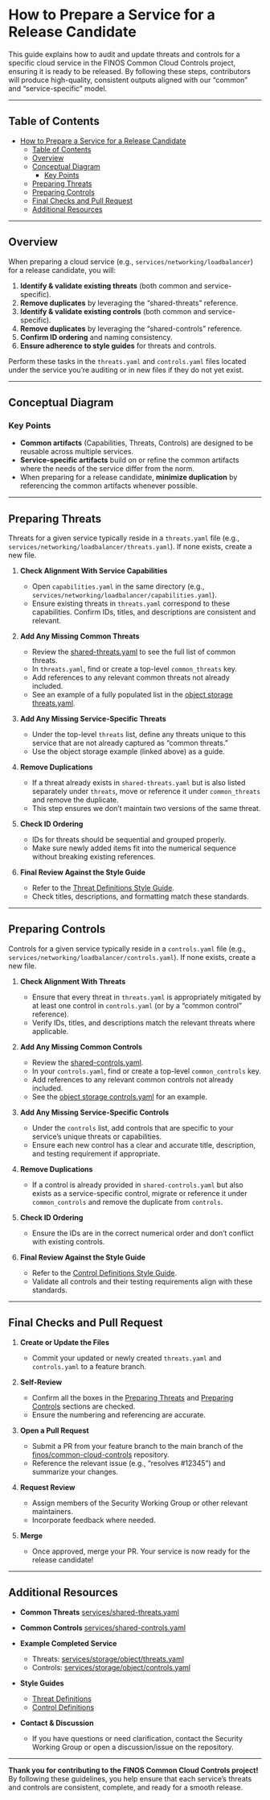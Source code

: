 # How to Prepare a Service for a Release Candidate

This guide explains how to audit and update threats and controls for a specific cloud service in the FINOS Common Cloud Controls project, ensuring it is ready to be released. By following these steps, contributors will produce high-quality, consistent outputs aligned with our “common” and “service-specific” model.

---

## Table of Contents

- [How to Prepare a Service for a Release Candidate](#how-to-prepare-a-service-for-a-release-candidate)
  - [Table of Contents](#table-of-contents)
  - [Overview](#overview)
  - [Conceptual Diagram](#conceptual-diagram)
    - [Key Points](#key-points)
  - [Preparing Threats](#preparing-threats)
  - [Preparing Controls](#preparing-controls)
  - [Final Checks and Pull Request](#final-checks-and-pull-request)
  - [Additional Resources](#additional-resources)

---

## Overview

When preparing a cloud service (e.g., `services/networking/loadbalancer`) for a release candidate, you will:

1. **Identify & validate existing threats** (both common and service-specific).
2. **Remove duplicates** by leveraging the “shared-threats” reference.
3. **Identify & validate existing controls** (both common and service-specific).
4. **Remove duplicates** by leveraging the “shared-controls” reference.
5. **Confirm ID ordering** and naming consistency.
6. **Ensure adherence to style guides** for threats and controls.

Perform these tasks in the `threats.yaml` and `controls.yaml` files located under the service you’re auditing or in new files if they do not yet exist.

---

## Conceptual Diagram

### Key Points

- **Common artifacts** (Capabilities, Threats, Controls) are designed to be reusable across multiple services.
- **Service-specific artifacts** build on or refine the common artifacts where the needs of the service differ from the norm.
- When preparing for a release candidate, **minimize duplication** by referencing the common artifacts whenever possible.

---

## Preparing Threats

Threats for a given service typically reside in a `threats.yaml` file (e.g., `services/networking/loadbalancer/threats.yaml`). If none exists, create a new file.

1. **Check Alignment With Service Capabilities**

   - Open `capabilities.yaml` in the same directory (e.g., `services/networking/loadbalancer/capabilities.yaml`).
   - Ensure existing threats in `threats.yaml` correspond to these capabilities. Confirm IDs, titles, and descriptions are consistent and relevant.

2. **Add Any Missing Common Threats**

   - Review the [shared-threats.yaml](/services/shared-threats.yaml) to see the full list of common threats.
   - In `threats.yaml`, find or create a top-level `common_threats` key.
   - Add references to any relevant common threats not already included.
   - See an example of a fully populated list in the [object storage threats.yaml](/services/storage/object/threats.yaml).

3. **Add Any Missing Service-Specific Threats**

   - Under the top-level `threats` list, define any threats unique to this service that are not already captured as “common threats.”
   - Use the object storage example (linked above) as a guide.

4. **Remove Duplications**

   - If a threat already exists in `shared-threats.yaml` but is also listed separately under `threats`, move or reference it under `common_threats` and remove the duplicate.
   - This step ensures we don’t maintain two versions of the same threat.

5. **Check ID Ordering**

   - IDs for threats should be sequential and grouped properly.
   - Make sure newly added items fit into the numerical sequence without breaking existing references.

6. **Final Review Against the Style Guide**
   - Refer to the [Threat Definitions Style Guide](/docs/community-guidelines/content-standards-and-practices/threat-definitions.md).
   - Check titles, descriptions, and formatting match these standards.

---

## Preparing Controls

Controls for a given service typically reside in a `controls.yaml` file (e.g., `services/networking/loadbalancer/controls.yaml`). If none exists, create a new file.

1. **Check Alignment With Threats**

   - Ensure that every threat in `threats.yaml` is appropriately mitigated by at least one control in `controls.yaml` (or by a “common control” reference).
   - Verify IDs, titles, and descriptions match the relevant threats where applicable.

2. **Add Any Missing Common Controls**

   - Review the [shared-controls.yaml](/services/shared-controls.yaml).
   - In your `controls.yaml`, find or create a top-level `common_controls` key.
   - Add references to any relevant common controls not already included.
   - See the [object storage controls.yaml](/services/storage/object/controls.yaml) for an example.

3. **Add Any Missing Service-Specific Controls**

   - Under the `controls` list, add controls that are specific to your service’s unique threats or capabilities.
   - Ensure each new control has a clear and accurate title, description, and testing requirement if appropriate.

4. **Remove Duplications**

   - If a control is already provided in `shared-controls.yaml` but also exists as a service-specific control, migrate or reference it under `common_controls` and remove the duplicate from `controls`.

5. **Check ID Ordering**

   - Ensure the IDs are in the correct numerical order and don’t conflict with existing controls.

6. **Final Review Against the Style Guide**
   - Refer to the [Control Definitions Style Guide](/docs/community-guidelines/content-standards-and-practices/control-definitions.md).
   - Validate all controls and their testing requirements align with these standards.

---

## Final Checks and Pull Request

1. **Create or Update the Files**

   - Commit your updated or newly created `threats.yaml` and `controls.yaml` to a feature branch.

2. **Self-Review**

   - Confirm all the boxes in the [Preparing Threats](#preparing-threats) and [Preparing Controls](#preparing-controls) sections are checked.
   - Ensure the numbering and referencing are accurate.

3. **Open a Pull Request**

   - Submit a PR from your feature branch to the main branch of the [finos/common-cloud-controls](https://github.com/finos/common-cloud-controls) repository.
   - Reference the relevant issue (e.g., “resolves #12345”) and summarize your changes.

4. **Request Review**

   - Assign members of the Security Working Group or other relevant maintainers.
   - Incorporate feedback where needed.

5. **Merge**
   - Once approved, merge your PR. Your service is now ready for the release candidate!

---

## Additional Resources

- **Common Threats**
  [services/shared-threats.yaml](/services/shared-threats.yaml)

- **Common Controls**
  [services/shared-controls.yaml](/services/shared-controls.yaml)

- **Example Completed Service**

  - Threats: [services/storage/object/threats.yaml](/services/storage/object/threats.yaml)
  - Controls: [services/storage/object/controls.yaml](/services/storage/object/controls.yaml)

- **Style Guides**

  - [Threat Definitions](/docs/community-guidelines/content-standards-and-practices/threat-definitions.md)
  - [Control Definitions](/docs/community-guidelines/content-standards-and-practices/control-definitions.md)

- **Contact & Discussion**
  - If you have questions or need clarification, contact the Security Working Group or open a discussion/issue on the repository.

---

**Thank you for contributing to the FINOS Common Cloud Controls project!** By following these guidelines, you help ensure that each service’s threats and controls are consistent, complete, and ready for a smooth release.
